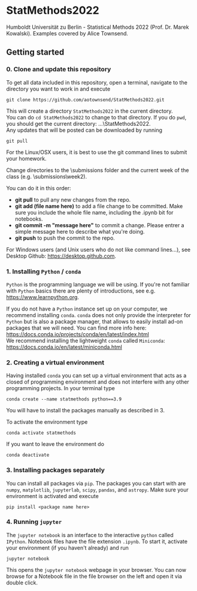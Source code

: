 # StatMethods2022
Humboldt Universität zu Berlin - Statistical Methods 2022 (Prof. Dr. Marek Kowalski). Examples covered by Alice Townsend.

## Getting started

### 0. Clone and update this repository

To get all data included in this repository, open a terminal, navigate to the directory you want to work in and execute
```
git clone https://github.com/aotownsend/StatMethods2022.git

```

This will create a directory `StatMethods2022` in the current directory. \
You can do `cd StatMethods2022` to change to that directory. If you do `pwd`, you should get the current directory: ...\StatMethods2022. \
Any updates that will be posted can be downloaded by running
```
git pull
```

For the Linux/OSX users, it is best to use the git command lines to submit your homework.

Change directories to the \submissions folder and the current week of the class (e.g. \submissions\week2).

You can do it in this order:
- **git pull** to pull any new changes from the repo.
- **git add (file name here)** to add a file change to be committed. Make sure you include the whole file name, including the .ipynb bit for notebooks.
- **git commit -m "message here"** to commit a change. Please entrer a simple message here to describe what you're doing.
- **git push** to push the commit to the repo.

For Windows users (and Unix users who do not like command lines...), see Desktop Github: https://desktop.github.com.

### 1. Installing `Python` / `conda`
`Python` is the programming language we will be using. If you're not familiar with `Python` basics there are plenty 
of introductions, see e.g. https://www.learnpython.org.

If you do not have a `Python` instance set up on your computer, we recommend installing `conda`. `conda` does not only 
provide the interpreter for `Python` but is also a package manager, that allows to easily install ad-on packages that 
we will need. You can find more info here: https://docs.conda.io/projects/conda/en/latest/index.html \
We recommend installing the lightweight `conda` called `Miniconda`: https://docs.conda.io/en/latest/miniconda.html


### 2. Creating a virtual environment
Having installed `conda` you can set up a virtual environment that acts as a closed of programming environment and does 
not interfere with any other programming projects. 
In your terminal type
```
conda create --name statmethods python==3.9
```
You will have to install the packages manually as described in 3.

To activate the environment type
```
conda activate statmethods
```
If you want to leave the environment do
```
conda deactivate
```


### 3. Installing packages separately

You can install all packages via `pip`. The packages you can start with are `numpy`, `matplotlib`, `jupyterlab`, `scipy`, `pandas`, and `astropy`.
Make sure your environment is activated and execute
```
pip install <package name here>
```


### 4. Running `jupyter`

The `jupyter notebook` is an interface to the interactive `python` called `IPython`. 
Notebook files have the file extension `.ipynb`. To start it, activate your environment (if you haven't already) and run
```
jupyter notebook
```

This opens the `jupyter notebook` webpage in your browser. You can now browse for a Notebook file in the file browser on the left
and open it via double click.
